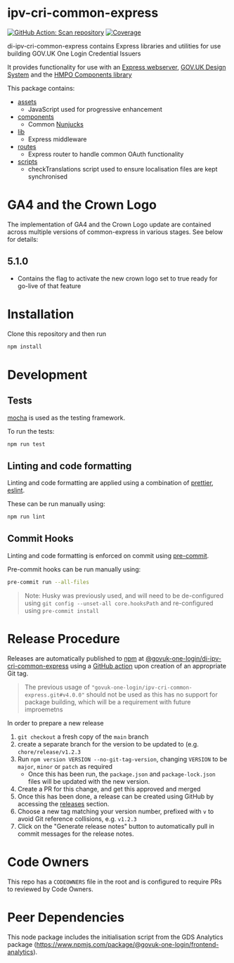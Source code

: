 # ipv-cri-common-express

[![GitHub Action: Scan repository](https://github.com/govuk-one-login/ipv-cri-common-express/actions/workflows/scan-repo.yml/badge.svg?branch=main)](https://github.com/govuk-one-login/ipv-cri-common-express/actions/workflows/scan-repo.yml?query=branch%3Amain)
[![Coverage](https://sonarcloud.io/api/project_badges/measure?project=ipv-cri-common-express&metric=coverage)](https://sonarcloud.io/summary/overall?id=ipv-cri-common-express)

di-ipv-cri-common-express contains Express libraries and utilities for use building GOV.UK One Login Credential Issuers

It provides functionality for use with an [Express webserver](https://expressjs.com/), [GOV.UK Design System](https://design-system.service.gov.uk/) and the [HMPO Components library](https://github.com/HMPO/hmpo-components)

This package contains:

- [assets](./src/assets)
  - JavaScript used for progressive enhancement
- [components](./src/components)
  - Common [Nunjucks](https://mozilla.github.io/nunjucks/)
- [lib](./src/lib)
  - Express middleware
- [routes](./src/routes)
  - Express router to handle common OAuth functionality
- [scripts](./scripts)
  - checkTranslations script used to ensure localisation files are kept synchronised

# GA4 and the Crown Logo

The implementation of GA4 and the Crown Logo update are contained across multiple versions of common-express in various stages. See below for details:

## 5.1.0

- Contains the flag to activate the new crown logo set to true ready for go-live of that feature

# Installation

Clone this repository and then run

```bash
npm install
```

# Development

## Tests

[mocha](https://mochajs.org/) is used as the testing framework.

To run the tests:

```bash
npm run test
```

## Linting and code formatting

Linting and code formatting are applied using a combination of [prettier](https://prettier.io/), [eslint](https://eslint.org/).

These can be run manually using:

```bash
npm run lint
```

## Commit Hooks

Linting and code formatting is enforced on commit using [pre-commit](https://pre-commit.com/).

Pre-commit hooks can be run manually using:

```bash
pre-commit run --all-files
```

> Note: Husky was previously used, and will need to be de-configured using
> `git config --unset-all core.hooksPath` and re-configured using `pre-commit install`

# Release Procedure

Releases are automatically published to [npm](https://npmjs.com) at [@govuk-one-login/di-ipv-cri-common-express](https://www.npmjs.com/package/@govuk-one-login/di-ipv-cri-common-express) using a [GitHub action](./github/workflows/publish.yml) upon creation of an appropriate Git tag.

> The previous usage of `"govuk-one-login/ipv-cri-common-express.git#v4.0.0"` should not be used as this has no support for package building, which will be a requirement with future improemetns

In order to prepare a new release

1. `git checkout` a fresh copy of the `main` branch
2. create a separate branch for the version to be updated to (e.g. `chore/release/v1.2.3`
3. Run `npm version VERSION --no-git-tag-version`, changing `VERSION` to be `major`, `minor` or `patch` as required
   - Once this has been run, the `package.json` and `package-lock.json` files will be updated with the new version.
4. Create a PR for this change, and get this approved and merged
5. Once this has been done, a release can be created using GitHub by accessing the [releases](https://github.com/govuk-one-login/ipv-cri-common-express/releases) section.
6. Choose a new tag matching your version number, prefixed with `v` to avoid Git reference collisions, e.g. `v1.2.3`
7. Click on the "Generate release notes" button to automatically pull in commit messages for the release notes.

# Code Owners

This repo has a `CODEOWNERS` file in the root and is configured to require PRs to reviewed by Code Owners.

# Peer Dependencies

This node package includes the initialisation script from the GDS Analytics package (https://www.npmjs.com/package/@govuk-one-login/frontend-analytics).
